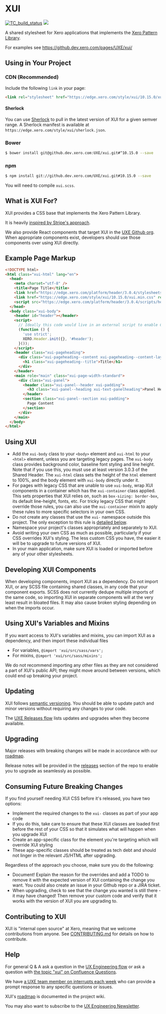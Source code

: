 XUI
===

[![TC_build_status](https://teamcity.dev.xero.com/app/rest/builds/buildType:id:Xui_Style_Master/statusIcon)](https://teamcity.dev.xero.com/viewType.html?buildTypeId=Xui_Style_Master)
![](https://github.dev.xero.com/pages/UXE/Home/interrupt.svg)

A shared stylesheet for Xero applications that implements the [Xero Pattern Library](https://xero.invisionapp.com/share/CX2VL4F75).

For examples see https://github.dev.xero.com/pages/UXE/xui/


Using in Your Project
---------------------

### CDN (Recommended)

Include the following `link` in your page:

```html
<link rel="stylesheet" href="https://edge.xero.com/style/xui/10.15.0/xui.min.css"/>
```

#### Sherlock

You can use [Sherlock](https://github.dev.xero.com/Xero/Sherlock) to pull in the latest version of XUI for a given semver range.
A Sherlock manifest is available at `https://edge.xero.com/style/xui/sherlock.json`.

### Bower

```bash
$ bower install git@github.dev.xero.com:UXE/xui.git#^10.15.0 --save
```

### npm

```bash
$ npm install git://github.dev.xero.com/UXE/xui.git#10.15.0 --save
```

You will need to compile `xui.scss`.


What is XUI For?
----------------

XUI provides a CSS base that implements the Xero Pattern Library.

It is heavily [inspired by Stripe's approach](http://www.youtube.com/watch?feature=player_embedded&v=NHpSmJrEvRQ).

We also provide React components that target XUI in the [UXE Github org](https://github.dev.xero.com/UXE).
When appropriate components exist, developers should use those components over using XUI directly.

Example Page Markup
-------------------
```html
<!DOCTYPE html>
<html class="xui-html" lang="en">
  <head>
    <meta charset="utf-8" />
    <title>Page Title</title>
    <link href="https://edge.xero.com/platform/header/3.0.4/stylesheets/all.css" rel="stylesheet" />
    <link href="https://edge.xero.com/style/xui/10.15.0/xui.min.css" rel="stylesheet" />
    <script src="https://edge.xero.com/platform/header/3.0.4/scripts/header.min.js"></script>
  </head>
  <body class="xui-body">
    <header id="header"></header>
    <script>
      // Ideally this code would live in an external script to enable CSP
      (function () {
        'use strict';
        XERO.Header.init({}, '#header');
      }());
    </script>
    <header class="xui-pageheading">
      <div class="xui-pageheading--content xui-pageheading--content-layout xui-page-width-standard">
        <h1 class="xui-pageheading--title">Title</h1>
      </div>
    </header>
    <main role="main" class="xui-page-width-standard">
      <div class="xui-panel">
        <header class="xui-panel--header xui-padding">
          <h3 class="xui-panel--heading xui-text-panelheading">Panel Header</h3>
        </header>
        <section class="xui-panel--section xui-padding">
          Page Content
        </section>
      </div>
    </main>
  </body>
</html>
```

Using XUI
---------

 * Add the `xui-body` class to your `<body>` element and `xui-html` to your
   `<html>` element, unless you are targeting legacy pages.
   The `xui-body` class provides background color, baseline font
   styling and line height. Note that if you use this, you must use at least
   version 3.0.3 of the Shared Header.
   The `xui-html` class sets the height of the `html` element to 100%, and
   the body element with `xui-body` directly under it.
 * For pages with legacy CSS that are unable to use `xui-body`, wrap XUI components in a container
   which has the `xui-container` class applied. This sets properties that XUI relies on,
   such as `box-sizing: border-box`, its default line-height, fonts, etc.
   For tricky legacy CSS that might override those rules, you can also use the
   `xui-container` mixin to apply these rules to more specific selectors in your own CSS.
 * Do not create any classes that use the `xui-` namespace outside this project.
   The only exception to this rule is [detailed below](#consuming-future-breaking-changes).
 * Namespace your project's classes appropriately and separately to XUI.
 * Avoid writing your own CSS as much as possible, particularly if your CSS
   overrides XUI's styling. The less custom CSS you have, the easier it will be
   to upgrade to future versions of XUI.
 * In your main application, make sure XUI is loaded or imported before any of
   your other stylesheets.

Developing XUI Components
-------------------------

When developing components, import XUI as a dependency. Do not import XUI,
or any SCSS file containing shared classes, in any code that your component
exports. SCSS does not currently dedupe multiple imports of the same code, so
importing XUI in separate components will at the very least result in bloated
files. It may also cause broken styling depending on when the imports occur.

Using XUI's Variables and Mixins
--------------------------------

If you want access to XUI's variables and mixins, you can import XUI as a dependency, and then import these individual files
  * For variables, `@import 'xui/src/sass/vars';`
  * For mixins, `@import 'xui/src/sass/mixins';`

We do not recommend importing any other files as they are not considered a part of XUI's public API; they might move around between versions, which could end up breaking your project.

Updating
--------

XUI follows [semantic versioning](http://semver.org). You should be able to update patch and minor versions without
requiring any changes to your code.

The [UXE Releases flow](https://www.flowdock.com/app/xero/uxe-releases) lists updates and upgrades when they
become available.


Upgrading
---------

Major releases with breaking changes will be made in accordance with our [roadmap](https://github.dev.xero.com/UXE/xui/wiki#roadmap).

Release notes will be provided in the [releases](https://github.dev.xero.com/UXE/xui/releases) section of the repo to
enable you to upgrade as seamlessly as possible.


Consuming Future Breaking Changes
---------------------------------

If you find yourself needing XUI CSS before it's released, you have two options:
* Implement the required changes to the `xui-` classes as part of your app code
 * If you do this, take care to ensure that these XUI classes are loaded first before the rest of your CSS so that it
   simulates what will happen when you upgrade XUI
* Create an app-specific class for the element you're targeting which will override XUI styling
 * These app-specific classes should be treated as tech debt and should not linger in the relevant JS/HTML after upgrading.

Regardless of the approach you choose, make sure you do the following:

* Document! Explain the reason for the overrides and add a TODO to remove it with the expected version of XUI containing
  the change you want. You could also create an issue in your Github repo or a JIRA ticket.
* When upgrading, check to see that the change you wanted is still there - it may have changed! Then remove your custom
  code and verify that it works with the version of XUI you are upgrading to.


Contributing to XUI
-------------------

XUI is "internal open source" at Xero, meaning that we welcome contributions from anyone.
See [CONTRIBUTING.md](https://github.dev.xero.com/UXE/xui/blob/master/CONTRIBUTING.md) for details on how to contribute.


Help
----

For general Q & A ask a question in the [UX Engineering flow](https://www.flowdock.com/app/xero/ux-engineering)
or ask a question with [the topic "xui" on Confluence Questions](https://confluence.inside.xero.com/questions/topics/126091267/xui).

We have [a UXE team member on interrupts each week](https://github.dev.xero.com/UXE/Home/wiki/Interrupts-Support-Schedule) who can provide a prompt response to any specific questions or issues.

XUI's [roadmap](https://github.dev.xero.com/UXE/xui/wiki#roadmap) is documented in the project wiki.

You may also want to subscribe to the [UX Engineering Newsletter](http://xero.us11.list-manage1.com/subscribe?u=b6eb05e31e28aab10df3721c6&id=5c27a93854).
